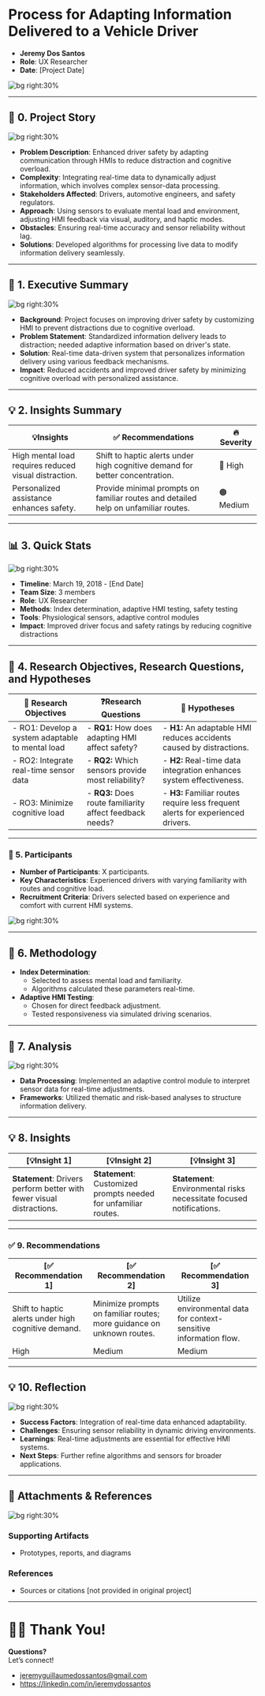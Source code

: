 # Process for Adapting Information Delivered to a Vehicle Driver

- **Jeremy Dos Santos**
- **Role**: UX Researcher  
- **Date**: [Project Date]

![bg right:30%](https://via.placeholder.com/300)  

---

## 📖 **0. Project Story**

![bg right:30%](https://via.placeholder.com/300)

- **Problem Description**: Enhanced driver safety by adapting communication through HMIs to reduce distraction and cognitive overload.
- **Complexity**: Integrating real-time data to dynamically adjust information, which involves complex sensor-data processing.
- **Stakeholders Affected**: Drivers, automotive engineers, and safety regulators.
- **Approach**: Using sensors to evaluate mental load and environment, adjusting HMI feedback via visual, auditory, and haptic modes.
- **Obstacles**: Ensuring real-time accuracy and sensor reliability without lag.
- **Solutions**: Developed algorithms for processing live data to modify information delivery seamlessly.  

---

## 💬 **1. Executive Summary**

![bg right:30%](https://via.placeholder.com/300)  

- **Background**: Project focuses on improving driver safety by customizing HMI to prevent distractions due to cognitive overload.
- **Problem Statement**: Standardized information delivery leads to distraction; needed adaptive information based on driver's state.
- **Solution**: Real-time data-driven system that personalizes information delivery using various feedback mechanisms.
- **Impact**: Reduced accidents and improved driver safety by minimizing cognitive overload with personalized assistance.

---
## 💡 **2. Insights Summary**

| 💡**Insights**                                                        | ✅ Recommendations                                                         | 🔥 Severity                  |
| --------------------------------------------------------------------- | ------------------------------------------------------------------------- | ---------------------------- |
| High mental load requires reduced visual distraction.                | Shift to haptic alerts under high cognitive demand for better concentration. | 🔴 High                      |
| Personalized assistance enhances safety.                             | Provide minimal prompts on familiar routes and detailed help on unfamiliar routes. | 🟠 Medium                    |


---

## 📊 **3. Quick Stats**

![bg right:30%](https://via.placeholder.com/300)  

- **Timeline**: March 19, 2018 - [End Date]  
- **Team Size**: 3 members  
- **Role**: UX Researcher  
- **Methods**: Index determination, adaptive HMI testing, safety testing  
- **Tools**: Physiological sensors, adaptive control modules  
- **Impact**: Improved driver focus and safety ratings by reducing cognitive distractions  

---

## 🎯 **4. Research Objectives, Research Questions, and Hypotheses**

| 🎯 **Research Objectives**                       | ❓**Research Questions**                        | 🔎 **Hypotheses**                                                                                                |
| ------------------------------------------------ | ---------------------------------------------- | ---------------------------------------------------------------------------------------------------------------- |
| - RO1: Develop a system adaptable to mental load | - **RQ1:** How does adapting HMI affect safety? | - **H1:** An adaptable HMI reduces accidents caused by distractions.                                             |
| - RO2: Integrate real-time sensor data           | - **RQ2:** Which sensors provide most reliability? | - **H2:** Real-time data integration enhances system effectiveness.                                              |
| - RO3: Minimize cognitive load                   | - **RQ3:** Does route familiarity affect feedback needs? | - **H3:** Familiar routes require less frequent alerts for experienced drivers.                                  |

---

### 👥 5. **Participants**
- **Number of Participants**: X participants.  
- **Key Characteristics**: Experienced drivers with varying familiarity with routes and cognitive load.  
- **Recruitment Criteria**: Drivers selected based on experience and comfort with current HMI systems.  

![bg right:30%](https://via.placeholder.com/300)  


---

## **🧪 6. Methodology**

- **Index Determination**:
  - Selected to assess mental load and familiarity.  
  - Algorithms calculated these parameters real-time.
- **Adaptive HMI Testing**:
  - Chosen for direct feedback adjustment.  
  - Tested responsiveness via simulated driving scenarios.  

---
## 🔬 **7. Analysis**

![bg right:30%](https://via.placeholder.com/300)

- **Data Processing**: Implemented an adaptive control module to interpret sensor data for real-time adjustments.  
- **Frameworks**: Utilized thematic and risk-based analyses to structure information delivery.  

---

## 💡 **8. Insights**

| [💡**Insight 1**]                                                           | [💡**Insight 2**]                                                         | [💡**Insight 3**]                                                        |
| --------------------------------------------------------------------------- | ------------------------------------------------------------------------- | ------------------------------------------------------------------------ |
| **Statement**: Drivers perform better with fewer visual distractions.       | **Statement**: Customized prompts needed for unfamiliar routes.           | **Statement**: Environmental risks necessitate focused notifications.   |

---

### **✅ 9. Recommendations**

| [✅ **Recommendation 1**]                                          | [✅ **Recommendation 2**]                                       | [✅ **Recommendation 3**]                                          |
| ----------------------------------------------------------------- | ---------------------------------------------------------------- | ----------------------------------------------------------------- |
| Shift to haptic alerts under high cognitive demand.               | Minimize prompts on familiar routes; more guidance on unknown routes. | Utilize environmental data for context-sensitive information flow. |
| High                                                             | Medium                                                          | Medium                                                            |

---

## 💡 **10. Reflection**

![bg right:30%](https://via.placeholder.com/300)

- **Success Factors**: Integration of real-time data enhanced adaptability.
- **Challenges**: Ensuring sensor reliability in dynamic driving environments.
- **Learnings**: Real-time adjustments are essential for effective HMI systems.
- **Next Steps**: Further refine algorithms and sensors for broader applications.

---

## 📎 **Attachments & References**

![bg right:30%](https://via.placeholder.com/300)

### Supporting Artifacts
- Prototypes, reports, and diagrams  

### References
- Sources or citations [not provided in original project]  

---

# 🙏🏼 Thank You!

**Questions?**  
Let’s connect!  
- jeremyguillaumedossantos@gmail.com
- https://linkedin.com/in/jeremydossantos
